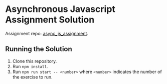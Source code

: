 # Asynchronous Javascript Assignment Solution

Assignment repo: [async_js_assignment](https://github.com/Opal-teaching/async_js_assignment).

## Running the Solution
1. Clone this repository.
2. Run `npm install`.
3. Run `npm run start -- <number>` where `<number>` indicates the number of the exercise to run.

